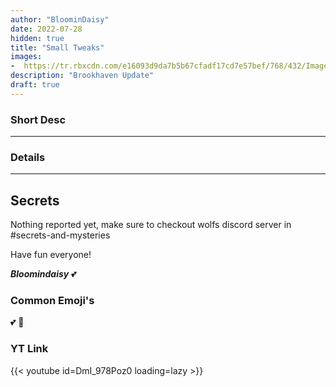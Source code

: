 ```yaml
---
author: "BloominDaisy"
date: 2022-07-28
hidden: true
title: "Small Tweaks"
images:
-  https://tr.rbxcdn.com/e16093d9da7b5b67cfadf17cd7e57bef/768/432/Image/Png
description: "Brookhaven Update"
draft: true
---
```


### Short Desc

---

### Details
---

## Secrets

Nothing reported yet, make sure to checkout wolfs discord server in #secrets-and-mysteries 

Have fun everyone!

_**Bloomindaisy**_ <span class="nowrap"><span class="emojify">💕</span>


### Common Emoji's 

<span class="emojify">💕</span>
<span class="emojify">🤯</span>

### YT Link

{{< youtube id=DmI_978Poz0 loading=lazy >}}